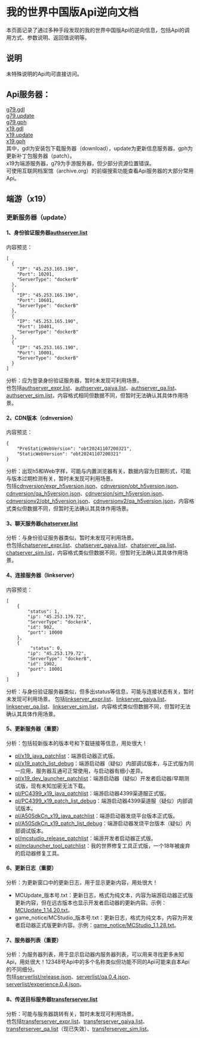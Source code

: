 # 我的世界中国版Api逆向文档
本页面记录了通过多种手段发现的我的世界中国版Api的逆向信息，包括Api的调用方式、参数说明、返回值说明等。

## 说明
未特殊说明的Api均可直接访问。

## Api服务器：
[g79.gdl](https://g79.gdl.netease.com)  
[g79.update](https://g79.update.netease.com/)  
[g79.gph](https://g79.gph.netease.com)  
[x19.gdl](https://x19.gdl.netease.com)  
[x19.update](https://x19.update.netease.com/)  
[x19.gph](https://x19.gph.netease.com/)  
其中，gdl为安装包下载服务器（download），update为更新信息服务器，gph为更新补丁包服务器（patch）。  
x19为端游服务器，g79为手游服务器，但少部分资源位置错误。  
可使用互联网档案馆（archive.org）的前缀搜索功能查看Api服务器的大部分常用Api。

## 端游（x19）
### 更新服务器（update）
#### 1、身份验证服务器[authserver.list](https://x19.update.netease.com/authserver.list)
内容预览：
```
[
  {
    "IP": "45.253.165.190",
    "Port": 10201,
    "ServerType": "dockerB"
  },
  {
    "IP": "45.253.165.190",
    "Port": 10601,
    "ServerType": "dockerB"
  },
  {
    "IP": "45.253.165.190",
    "Port": 10401,
    "ServerType": "dockerB"
  },
  {
    "IP": "45.253.165.190",
    "Port": 10001,
    "ServerType": "dockerB"
  }
]
```
分析：应为登录身份验证服务器，暂时未发现可利用场景。  
也包括[authserver_expr.list](https://x19.update.netease.com/authserver_expr.list)、[authserver_gaiya.list](https://x19.update.netease.com/authserver_gaiya.list)、[authserver_qa.list](https://x19.update.netease.com/authserver_qa.list)、[authserver_sim.list](https://x19.update.netease.com/authserver_sim.list)，内容格式相同但数据不同，但暂时无法确认其具体作用场景。
#### 2、CDN版本（cdnversion）
内容预览：
```
{
    "PreStaticWebVersion": "obt20241107200321",
    "StaticWebVersion": "obt20241107200321"
}
```
分析：出现h5和Web字样，可能与内置浏览器有关，数据内容为日期形式，可能与版本过期检测有关，暂时未发现可利用场景。  
包括[cdnversion/expr_h5version.json](https://x19.update.netease.com/cdnversion/expr_h5version.json)、[cdnversion/obt_h5version.json](https://x19.update.netease.com/cdnversion/obt_h5version.json)、[cdnversion/qa_h5version.json](https://x19.update.netease.com/cdnversion/qa_h5version.json)、[cdnversion/sim_h5version.json](https://x19.update.netease.com/cdnversion/sim_h5version.json)、[cdnversionv2/obt_h5version.json](https://x19.update.netease.com/cdnversionv2/obt_h5version.json)、[cdnversionv2/qa_h5version.json](https://x19.update.netease.com/cdnversionv2/qa_h5version.json)，内容格式类似但数据不同，但暂时无法确认其具体作用场景。
#### 3、聊天服务器[chatserver.list](https://x19.update.netease.com/chatserver.list)
分析：与身份验证服务器类似，暂时未发现可利用场景。  
也包括[chatserver_expr.list](https://x19.update.netease.com/chatserver_expr.list)、[chatserver_gaiya.list](https://x19.update.netease.com/chatserver_gaiya.list)、[chatserver_qa.list](https://x19.update.netease.com/chatserver_qa.list)、[chatserver_sim.list](https://x19.update.netease.com/chatserver_sim.list)，内容格式类似但数据不同，但暂时无法确认其具体作用场景。
#### 4、连接服务器（linkserver）
内容预览：
```
[
    {
    	"status": 1,
        "ip": "45.253.179.72",
        "ServerType": "dockerA",
        "id": 902,
        "port": 10000
    },
    {
         "status": 0,
        "ip": "45.253.179.72",
        "ServerType": "dockerB",
        "id": 1902,
        "port": 10001    
    }
]
```
分析：与身份验证服务器类似，但多出status等信息，可能与连接状态有关，暂时未发现可利用场景。
包括[linkserver_expr.list](https://x19.update.netease.com/linkserver_expr.list)、[linkserver_gaiya.list](https://x19.update.netease.com/linkserver_gaiya.list)、[linkserver_qa.list](https://x19.update.netease.com/linkserver_qa.list)、[linkserver_sim.list](https://x19.update.netease.com/linkserver_sim.list)，内容格式类似但数据不同，但暂时无法确认其具体作用场景。
#### 5、更新服务器（重要）
分析：包括较新版本的版本号和下载链接等信息，用处很大！  
* [pl/x19_java_patchlist](https://x19.update.netease.com/pl/x19_java_patchlist)：端游启动器正式版。  
* [pl/x19_patch_list_debug](https://x19.update.netease.com/pl/x19_patch_list_debug)：端游启动器（疑似）内部调试版本，与正式版为同一应用，服务器互通可正常使用，与启动器有细小差异。  
* [pl/x19_dev_launcher_patchlist](https://x19.update.netease.com/pl/x19_dev_launcher_patchlist)：端游启动器（疑似）开发者启动器/早期测试版，现有未知加密无法下载。  
* [pl/PC4399_x19_java_patchlist](https://x19.update.netease.com/pl/PC4399_x19_java_patchlist)：端游启动器4399渠道服正式版。  
* [pl/PC4399_x19_patch_list_debug](https://x19.update.netease.com/pl/PC4399_x19_patch_list_debug)：端游启动器4399渠道服（疑似）内部调试版本。  
* [pl/A50SdkCn_x19_java_patchlist](https://x19.update.netease.com/pl/A50SdkCn_x19_java_patchlist)：端游启动器发烧平台版本正式版。  
* [pl/A50SdkCn_x19_patch_list_debug](https://x19.update.netease.com/pl/A50SdkCn_x19_patch_list_debug)：端游启动器发烧平台版本（疑似）内部调试版本。  
* [pl/mcstudio_release_patchlist](https://x19.update.netease.com/pl/mcstudio_release_patchlist)：端游开发者启动器正式版。  
* [pl/mclauncher_tool_patchlist](https://x19.update.netease.com/pl/mclauncher_tool_patchlist)：我的世界修复工具正式版，一个18年被废弃的启动器修复工具。
#### 6、更新日志（重要）
分析：为更新窗口中的更新日志，用于显示更新内容，用处很大！  
* MCUpdate_版本号.txt：更新日志，格式为纯文本，内容为端游启动器正式版更新内容，但在远古版本也显示开发者启动器的更新内容。示例：[MCUpdate_1.14.20.txt](https://x19.update.netease.com/MCUpdate_1.14.20.txt)。
* game_notice/MCStudio_版本号.txt：更新日志，格式为纯文本，内容为开发者启动器正式版更新内容。示例：[game_notice/MCStudio_1.1.28.txt](https://x19.update.netease.com/game_notice/MCStudio_1.1.28.txt)。
#### 7、服务器列表（重要）
分析：为服务器列表，用于显示启动器内服务器列表，可以用来寻找更多未知Api，用处很大！12348号Api中的多个名称类似但功能不同的Api可能来自本Api的不同细分。  
包括[serverlist/release.json](https://x19.update.netease.com/serverlist/release.json)、[serverlist/qa.0.4.json](https://x19.update.netease.com/serverlist/qa.0.4.json)、[serverlist/experience.0.4.json](https://x19.update.netease.com/serverlist/experience.0.4.json)。
#### 8、传送目标服务器[transferserver.list](https://x19.update.netease.com/transferserver.list)
分析：可能与服务器跳转有关，暂时未发现可利用场景。  
也包括[transferserver_expr.list](https://x19.update.netease.com/transferserver_expr.list)、[transferserver_gaiya.list](https://x19.update.netease.com/transferserver_gaiya.list)、[transferserver_qa.list](https://x19.update.netease.com/transferserver_qa.list)（现已失效）、[transferserver_sim.list](https://x19.update.netease.com/transferserver_sim.list)。